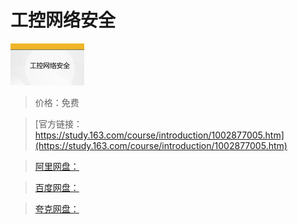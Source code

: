 # 工控网络安全

![img](../../../assets/study163/free/6631450395751316489.jpg)

> 价格：免费

> [官方链接：https://study.163.com/course/introduction/1002877005.htm](https://study.163.com/course/introduction/1002877005.htm)

> [阿里网盘：]()

> [百度网盘：]()

> [夸克网盘：]()
